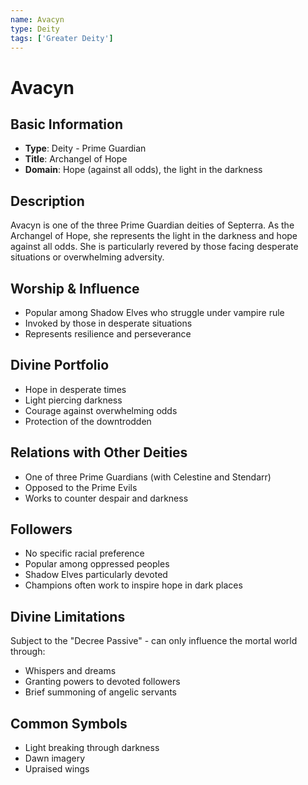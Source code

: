 ```yaml
---
name: Avacyn
type: Deity
tags: ['Greater Deity']
---
```


# Avacyn

## Basic Information
- **Type**: Deity - Prime Guardian
- **Title**: Archangel of Hope
- **Domain**: Hope (against all odds), the light in the darkness

## Description
Avacyn is one of the three Prime Guardian deities of Septerra. As the Archangel of Hope, she represents the light in the darkness and hope against all odds. She is particularly revered by those facing desperate situations or overwhelming adversity.

## Worship & Influence
- Popular among Shadow Elves who struggle under vampire rule
- Invoked by those in desperate situations
- Represents resilience and perseverance

## Divine Portfolio
- Hope in desperate times
- Light piercing darkness
- Courage against overwhelming odds
- Protection of the downtrodden

## Relations with Other Deities
- One of three Prime Guardians (with Celestine and Stendarr)
- Opposed to the Prime Evils
- Works to counter despair and darkness

## Followers
- No specific racial preference
- Popular among oppressed peoples
- Shadow Elves particularly devoted
- Champions often work to inspire hope in dark places

## Divine Limitations
Subject to the "Decree Passive" - can only influence the mortal world through:
- Whispers and dreams
- Granting powers to devoted followers
- Brief summoning of angelic servants

## Common Symbols
- Light breaking through darkness
- Dawn imagery
- Upraised wings